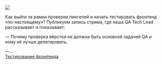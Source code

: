 <!--2025-03-21 14:33:51-->
<div class="yb">
  <div class="rss smaller1 habr"><img src="https://habrastorage.org/getpro/habr/upload_files/43b/820/978/43b820978cf9d1bfb7eb0b782a1f919f.png" /><p>Как выйти за рамки проверки пикселей и начать тестировать фронтенд «по-настоящему»? Публикуем запись стрима, где наша QA Tech Lead рассказывает и показывает: </p><p>— Почему проверка вёрстки не должна быть основной задачей QA и кому её лучше делегировать.</p><p>—... <br><a class="light" href="https://habr.com/ru/companies/2gis/news/893184/?utm_source=habrahabr&utm_medium=rss&utm_campaign=893184">Тестирование фронтенда</a></div>
</div>
